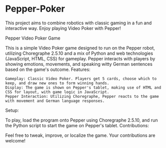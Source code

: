 # Pepper-Poker
This project aims to combine robotics with classic gaming in a fun and interactive way. Enjoy playing Video Poker with Pepper!


Pepper Video Poker Game

This is a simple Video Poker game designed to run on the Pepper robot, utilizing Choregraphe 2.5.10 and a mix of Python and web technologies (JavaScript, HTML, CSS) for gameplay. Pepper interacts with players by showing emotions, movements, and speaking witty German sentences based on the game's outcome.
Features:

    Gameplay: Classic Video Poker. Players get 5 cards, choose which to keep, and draw new ones to form winning hands.
    Display: The game is shown on Pepper's tablet, making use of HTML and CSS for layout, with game logic in JavaScript.
    Pepper Interaction: Utilizing Choregraphe, Pepper reacts to the game with movement and German language responses.

Setup:

To play, load the program onto Pepper using Choregraphe 2.5.10, and run the Python script to start the game on Pepper's tablet.
Contributions:

Feel free to tweak, improve, or localize the game. Your contributions are welcome!
